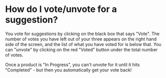 # How do I vote/unvote for a suggestion?

You vote for suggestions by clicking on the black box that says "Vote". The number of votes you have left out of your three appears on the right hand side of the screen, and the list of what you have voted for is below that. You can "unvote" by clicking on the red "Voted" button under the total number of votes.

Once a product is "In Progress", you can't unvote for it until it hits "Completed" - but then you automatically get your vote back!
